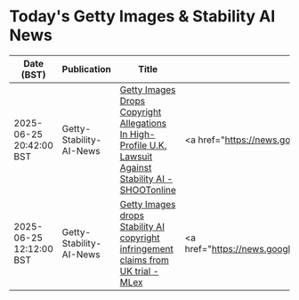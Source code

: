 # Today's Getty Images & Stability AI News

| Date (BST) | Publication | Title | Summary |
|------------|-------------|-------|---------|
| 2025-06-25 20:42:00 BST | Getty-Stability-AI-News | [Getty Images Drops Copyright Allegations In High-Profile U.K. Lawsuit Against Stability AI - SHOOTonline](https://news.google.com/rss/articles/CBMixAFBVV95cUxNUV9iZUtUdjBWM0xtV012Vk1wNnFGSFhqdEVvRWZYTk5IYjBSMEkzdkZPa0VCcFlsSjY4YzBPUjFzN04zb2o5RnI2RkxBNHZaaE5KSDRlX2lPZkdMM056YWpBV0NHYVRSYXpUZ0QxaUE4UHVHQU04TUQ1WGNPaml5SEI4QzRkekZOTmJoY3Vjekl4elpfMktQWE1qVXR2SktBX21RRzFRbmo4QjlSUnJxaEhxc0FGUDA0ZDYtTTdMaE1ucVU0?oc=5) | <a href="https://news.google.com/rss/articles/CBMixAFBVV95cUxNUV9iZUtUdjBWM0xtV012Vk1wNnFGSFhqdEVvRWZYTk5IYjBSMEkzdkZPa0VCcFlsSjY4YzBPUjFzN04zb2o5RnI2RkxBNHZaaE5KSDRlX2lPZkdMM056YWpBV0NHYVRSYXpUZ0QxaU... |
| 2025-06-25 12:12:00 BST | Getty-Stability-AI-News | [Getty Images drops Stability AI copyright infringement claims from UK trial - MLex](https://news.google.com/rss/articles/CBMiyAFBVV95cUxPTHJuMm11X2l3ZW9uRTV5MEdacDU3UEQ1Y2Vud2xldDBkVEFzbE5VTXdkRHVidEhtSGhGZWd3TUpLSWF3ZUN3WXh6VkdfdFlVMkg4dGNjUnJYX1p4X2h1WkVPZE02S1FfVlRQdWhQb21ZVTdmZzZ2cXh2cFdHV2NaR0dyZkQ4b0tLYU9aSU1Jd3lFai01UkdJU0pEbG56U2hEN25lcndNX3RkeHNnYkZ4TC0wb08xVmFKZlNkMjRkMG9hZmY0dlFad9IBWkFVX3lxTE1Vd2NzblYxSV9GLW43NFYtUmRHeEsyVVhZQ3lDclgwV2pFR1FEbVU5VnlvcUF3Y0xiY3pLUWNVQUJoa1J3S1FQczh0c0wxWTRsX2JkempSNnFGUQ?oc=5) | <a href="https://news.google.com/rss/articles/CBMiyAFBVV95cUxPTHJuMm11X2l3ZW9uRTV5MEdacDU3UEQ1Y2Vud2xldDBkVEFzbE5VTXdkRHVidEhtSGhGZWd3TUpLSWF3ZUN3WXh6VkdfdFlVMkg4dGNjUnJYX1p4X2h1WkVPZE02S1FfVlRQdWhQb2... |

